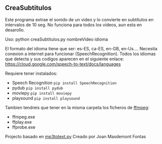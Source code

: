 ## CreaSubtitulos
Este programa extrae el sonido de un video y lo convierte en subtítulos en intervalos de 10 seg. No funciona para todos los videos, aun esta en desarollo.

Uso:
    python creaSubtitulos.py nombreVideo idioma
    
El formato del idioma tiene que ser: es-ES, ca-ES, en-GB, en-Us....
Necesita conexion a internet para funcionar (SpeechRecognition). Todos los idiomas que detecta y sus codigos aparecen en el siguiente enlace:
https://cloud.google.com/speech-to-text/docs/languages

Requiere tener instalados:
- Speech Recognition     `pip install SpeechRecognition`
- pydub                  `pip install pydub`
- moviepy                `pip install moviepy`
- playsound              `pip install playsound`

Tambien tendreis que tener en la misma carpeta los ficheros de [ffmpeg](https://www.ffmpeg.org/):
- ffmpeg.exe
- ffplay.exe
- ffprobe.exe








Projecto basado en [mp3totext.py](https://gist.github.com/nosemas/a7e01f629c0302539ae4ee0782e5a801) Creado por Joan Masdemont Fontas
